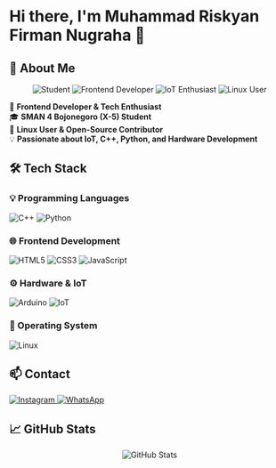 # Hi there, I'm Muhammad Riskyan Firman Nugraha 👋  

## 🚀 About Me  

<p align="center">
  <img src="https://img.shields.io/badge/Student-00C853?style=for-the-badge&logo=Google%20Classroom&logoColor=white" alt="Student" />
  <img src="https://img.shields.io/badge/Frontend%20Developer-FF6F00?style=for-the-badge&logo=javascript&logoColor=white" alt="Frontend Developer" />
  <img src="https://img.shields.io/badge/IoT%20Enthusiast-007ACC?style=for-the-badge&logo=raspberrypi&logoColor=white" alt="IoT Enthusiast" />
  <img src="https://img.shields.io/badge/Linux%20User-333?style=for-the-badge&logo=linux&logoColor=white" alt="Linux User" />
</p>

🚀 **Frontend Developer & Tech Enthusiast**  
🎓 **SMAN 4 Bojonegoro (X-5) Student**  
🐧 **Linux User & Open-Source Contributor**  
💡 **Passionate about IoT, C++, Python, and Hardware Development** 


## 🛠️ Tech Stack  

### 💡 Programming Languages  
<p>
  <img src="https://img.shields.io/badge/C++-00599C?style=for-the-badge&logo=cplusplus&logoColor=white" alt="C++" />
  <img src="https://img.shields.io/badge/Python-3776AB?style=for-the-badge&logo=python&logoColor=white" alt="Python" />
</p>

### 🌐 Frontend Development  
<p>
  <img src="https://img.shields.io/badge/HTML5-E34F26?style=for-the-badge&logo=html5&logoColor=white" alt="HTML5" />
  <img src="https://img.shields.io/badge/CSS3-1572B6?style=for-the-badge&logo=css3&logoColor=white" alt="CSS3" />
  <img src="https://img.shields.io/badge/JavaScript-F7DF1E?style=for-the-badge&logo=javascript&logoColor=black" alt="JavaScript" />
</p>

### ⚙️ Hardware & IoT  
<p>
  <img src="https://img.shields.io/badge/Arduino-00979D?style=for-the-badge&logo=arduino&logoColor=white" alt="Arduino" />
  <img src="https://img.shields.io/badge/IoT-00ACC1?style=for-the-badge&logo=raspberrypi&logoColor=white" alt="IoT" />
</p>

### 🐧 Operating System  
<p>
  <img src="https://img.shields.io/badge/Linux-FCC624?style=for-the-badge&logo=linux&logoColor=black" alt="Linux" />
</p>


## 📫 Contact  

<p>
  <a href="https://www.instagram.com/pirmannichol/">
    <img src="https://img.shields.io/badge/Instagram-E4405F?style=for-the-badge&logo=instagram&logoColor=white" alt="Instagram" />
  </a>
  <a href="https://wa.me/6282245119769">
    <img src="https://img.shields.io/badge/WhatsApp-25D366?style=for-the-badge&logo=whatsapp&logoColor=white" alt="WhatsApp" />
  </a>
</p>

## 📈 GitHub Stats  

<p align="center">
  <img src="https://github-readme-stats.vercel.app/api?username=yourgithubusername&show_icons=true&theme=radical" alt="GitHub Stats" />
</p>
